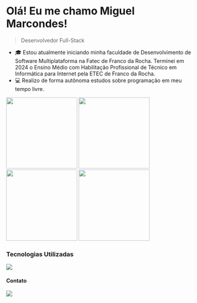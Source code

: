 <!-- Título e descrição -->
# Olá! Eu me chamo Miguel Marcondes!

> Desenvolvedor Full-Stack

<!-- Descrição pessoal e conquistas -->
- 🎓 Estou atualmente iniciando minha faculdade de Desenvolvimento de Software Multiplataforma na Fatec de Franco da Rocha. Terminei em 2024 o Ensino Médio com Habilitação Profissional de Técnico em Informática para Internet pela ETEC de Franco da Rocha.
- 💻 Realizo de forma autônoma estudos sobre programação em meu tempo livre.

<div>
   <img height=190em  src="https://github-readme-stats.vercel.app/api?username=Miguelzzzz&show_icons=true" />
   <img height=190em  src="https://github-readme-stats.vercel.app/api/top-langs/?username=Miguelzzzz&layout=compact&langs_count=10" />
    <img height=190em  src="https://github-readme-stats.vercel.app/api/top-langs/?username=Miguelzzzz&layout=compact" />
    <img height=190em  src="https://github-readme-stats.vercel.app/api?username=Miguelzzzz&show_icons=true&theme=radical" />


</div>

<!-- Ferramentas e tecnologias -->
### Tecnologias Utilizadas

<img src="https://skillicons.dev/icons?i=html,css,js,bootstrap,python,php,laravel,mysql,androidstudio,postman,git,vscode">

  
  #### Contato

<div >
<a href="https://br.linkedin.com/in/miguel--marcondes?trk=people-guest_people_search-card" target="blank"><img src="https://img.shields.io/badge/-LinkedIn-%230077B5?style=for-the-badge&logo=linkedin&logoColor=white" target="_blank"></a>
</div>

